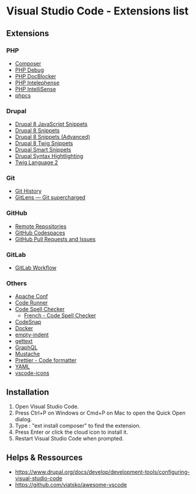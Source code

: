 # Visual Studio Code - Extensions list

## Extensions

### PHP
* [Composer](https://marketplace.visualstudio.com/items?itemName=ikappas.composer)
* [PHP Debug](https://marketplace.visualstudio.com/items?itemName=felixfbecker.php-debug)
* [PHP DocBlocker](https://marketplace.visualstudio.com/items?itemName=neilbrayfield.php-docblocker)
* [PHP Intelephense](https://marketplace.visualstudio.com/items?itemName=bmewburn.vscode-intelephense-client)
* [PHP IntelliSense](https://marketplace.visualstudio.com/items?itemName=felixfbecker.php-intellisense)
* [phpcs](https://marketplace.visualstudio.com/items?itemName=ikappas.phpcs)

### Drupal
* [Drupal 8 JavaScript Snippets](https://marketplace.visualstudio.com/items?itemName=tsega.drupal-8-javascript-snippets)
* [Drupal 8 Snippets](https://marketplace.visualstudio.com/items?itemName=dssiqueira.drupal-8-snippets)
* [Drupal 8 Snippets (Advanced)](https://marketplace.visualstudio.com/items?itemName=kaffeine.advanced-drupal-8-snippets)
* [Drupal 8 Twig Snippets](https://marketplace.visualstudio.com/items?itemName=tsega.drupal-8-twig-snippets)
* [Drupal Smart Snippets](https://marketplace.visualstudio.com/items?itemName=andrewdavidblum.drupal-smart-snippets)
* [Drupal Syntax Hightlighting](https://marketplace.visualstudio.com/items?itemName=marcostazi.VS-code-drupal)
* [Twig Language 2](https://marketplace.visualstudio.com/items?itemName=mblode.twig-language-2)

### Git
* [Git History](https://marketplace.visualstudio.com/items?itemName=donjayamanne.githistory)
* [GitLens — Git supercharged](https://marketplace.visualstudio.com/items?itemName=eamodio.gitlens)

### GitHub
* [Remote Repositories](https://marketplace.visualstudio.com/items?itemName=GitHub.remotehub)
* [GitHub Codespaces](https://marketplace.visualstudio.com/items?itemName=GitHub.codespaces)
* [GitHub Pull Requests and Issues](https://marketplace.visualstudio.com/items?itemName=GitHub.vscode-pull-request-github)

### GitLab
* [GitLab Workflow](https://marketplace.visualstudio.com/items?itemName=GitLab.gitlab-workflow)

### Others
* [Apache Conf](https://marketplace.visualstudio.com/items?itemName=mrmlnc.vscode-apache)
* [Code Runner](https://marketplace.visualstudio.com/items?itemName=formulahendry.code-runner)
* [Code Spell Checker](https://marketplace.visualstudio.com/items?itemName=streetsidesoftware.code-spell-checker)
  * [French - Code Spell Checker](https://marketplace.visualstudio.com/items?itemName=streetsidesoftware.code-spell-checker-french)
* [CodeSnap](https://marketplace.visualstudio.com/items?itemName=adpyke.codesnap)
* [Docker](https://marketplace.visualstudio.com/items?itemName=ms-azuretools.vscode-docker)
* [empty-indent](https://marketplace.visualstudio.com/items?itemName=DmitryDorofeev.empty-indent)
* [gettext](https://marketplace.visualstudio.com/items?itemName=mrorz.language-gettext)
* [GraphQL](https://marketplace.visualstudio.com/items?itemName=GraphQL.vscode-graphql)
* [Mustache](https://marketplace.visualstudio.com/items?itemName=dawhite.mustache)
* [Prettier - Code formatter](https://marketplace.visualstudio.com/items?itemName=esbenp.prettier-vscode)
* [YAML](https://marketplace.visualstudio.com/items?itemName=redhat.vscode-yaml)
* [vscode-icons](https://marketplace.visualstudio.com/items?itemName=vscode-icons-team.vscode-icons)

## Installation
1. Open Visual Studio Code.
2. Press Ctrl+P on Windows or Cmd+P on Mac to open the Quick Open dialog.
3. Type : "ext install composer" to find the extension.
4. Press Enter or click the cloud icon to install it.
5. Restart Visual Studio Code when prompted.

## Helps & Ressources
* https://www.drupal.org/docs/develop/development-tools/configuring-visual-studio-code
* https://github.com/viatsko/awesome-vscode

